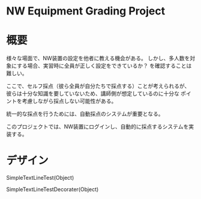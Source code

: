 NW Equipment Grading Project
===

# 概要
様々な場面で、NW装置の設定を他者に教える機会がある。
しかし、多人数を対象にする場合、実習時に全員が正しく設定をできているか？
を確認することは難しい。

ここで、セルフ採点（彼ら全員が自分たちで採点する）ことが考えられるが、
彼らは十分な知識を要していないため、講師側が想定しているのに十分な
ポイントを考慮しながら採点しない可能性がある。

統一的な採点を行うためには、自動採点のシステムが重要となる。

このプロジェクトでは、NW装置にログインし、自動的に採点するシステムを実装する。

# デザイン

SimpleTextLineTest(Object)

SimpleTextLineTestDecorater(Object)
